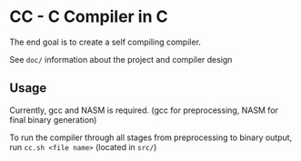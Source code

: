 # CC - C Compiler in C

The end goal is to create a self compiling compiler.

See `doc/` information about the project and compiler design

## Usage

Currently, gcc and NASM is required. (gcc for preprocessing, NASM for final binary generation)

To run the compiler through all stages from preprocessing to binary output, run `cc.sh <file name>` (located in  `src/`)

